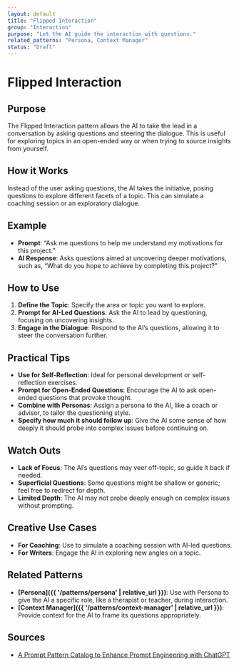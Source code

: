 ```yaml
---
layout: default
title: "Flipped Interaction"
group: "Interaction"
purpose: "Let the AI guide the interaction with questions."
related_patterns: "Persona, Context Manager"
status: "Draft"
---
```


# Flipped Interaction

## Purpose
The Flipped Interaction pattern allows the AI to take the lead in a conversation by asking questions and steering the dialogue. This is useful for exploring topics in an open-ended way or when trying to source insights from yourself.

## How it Works
Instead of the user asking questions, the AI takes the initiative, posing questions to explore different facets of a topic. This can simulate a coaching session or an exploratory dialogue.

## Example
- **Prompt**: “Ask me questions to help me understand my motivations for this project.”
- **AI Response**: Asks questions aimed at uncovering deeper motivations, such as, “What do you hope to achieve by completing this project?”

## How to Use
1. **Define the Topic**: Specify the area or topic you want to explore.
2. **Prompt for AI-Led Questions**: Ask the AI to lead by questioning, focusing on uncovering insights.
3. **Engage in the Dialogue**: Respond to the AI’s questions, allowing it to steer the conversation further.

## Practical Tips
- **Use for Self-Reflection**: Ideal for personal development or self-reflection exercises.
- **Prompt for Open-Ended Questions**: Encourage the AI to ask open-ended questions that provoke thought.
- **Combine with Personas**: Assign a persona to the AI, like a coach or advisor, to tailor the questioning style.
- **Specify how much it should follow up**: Give the AI some sense of how deeply it should probe into complex issues before continuing on.

## Watch Outs
- **Lack of Focus**: The AI’s questions may veer off-topic, so guide it back if needed.
- **Superficial Questions**: Some questions might be shallow or generic; feel free to redirect for depth.
- **Limited Depth**: The AI may not probe deeply enough on complex issues without prompting.

## Creative Use Cases
- **For Coaching**: Use to simulate a coaching session with AI-led questions.
- **For Writers**: Engage the AI in exploring new angles on a topic.

## Related Patterns
- **[Persona]({{ '/patterns/persona' | relative_url }})**: Use with Persona to give the AI a specific role, like a therapist or teacher, during interaction.
- **[Context Manager]({{ '/patterns/context-manager' | relative_url }})**: Provide context for the AI to frame its questions appropriately.

## Sources
- [A Prompt Pattern Catalog to Enhance Prompt Engineering with ChatGPT](https://arxiv.org/pdf/2302.11382)